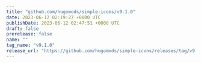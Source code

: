```yaml
---
title: "github.com/hugomods/simple-icons/v9.1.0"
date: 2023-06-12 02:19:27 +0000 UTC
publishDate: 2023-06-12 02:47:51 +0000 UTC
draft: false
prerelease: false
name: ""
tag_name: "v9.1.0"
release_url: "https://github.com/hugomods/simple-icons/releases/tag/v9.1.0"
---
```



